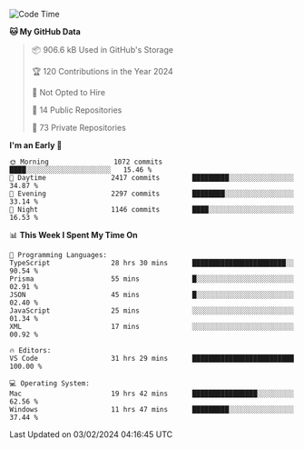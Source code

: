 <!--START_SECTION:waka-->
![Code Time](http://img.shields.io/badge/Code%20Time-5%2C193%20hrs%2016%20mins-blue)

**🐱 My GitHub Data** 

> 📦 906.6 kB Used in GitHub's Storage 
 > 
> 🏆 120 Contributions in the Year 2024
 > 
> 🚫 Not Opted to Hire
 > 
> 📜 14 Public Repositories 
 > 
> 🔑 73 Private Repositories 
 > 
**I'm an Early 🐤** 

```text
🌞 Morning                1072 commits        ████░░░░░░░░░░░░░░░░░░░░░   15.46 % 
🌆 Daytime                2417 commits        █████████░░░░░░░░░░░░░░░░   34.87 % 
🌃 Evening                2297 commits        ████████░░░░░░░░░░░░░░░░░   33.14 % 
🌙 Night                  1146 commits        ████░░░░░░░░░░░░░░░░░░░░░   16.53 % 
```


📊 **This Week I Spent My Time On** 

```text
💬 Programming Languages: 
TypeScript               28 hrs 30 mins      ███████████████████████░░   90.54 % 
Prisma                   55 mins             █░░░░░░░░░░░░░░░░░░░░░░░░   02.91 % 
JSON                     45 mins             █░░░░░░░░░░░░░░░░░░░░░░░░   02.40 % 
JavaScript               25 mins             ░░░░░░░░░░░░░░░░░░░░░░░░░   01.34 % 
XML                      17 mins             ░░░░░░░░░░░░░░░░░░░░░░░░░   00.92 % 

🔥 Editors: 
VS Code                  31 hrs 29 mins      █████████████████████████   100.00 % 

💻 Operating System: 
Mac                      19 hrs 42 mins      ████████████████░░░░░░░░░   62.56 % 
Windows                  11 hrs 47 mins      █████████░░░░░░░░░░░░░░░░   37.44 % 
```


 Last Updated on 03/02/2024 04:16:45 UTC
<!--END_SECTION:waka-->


